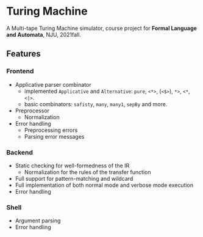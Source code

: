 # Turing Machine
A Multi-tape Turing Machine simulator, course project for **Formal Language and Automata**, NJU, 2021fall.

## Features
### Frontend
- Applicative parser combinator
  - implemented `Applicative` and `Alternative`: `pure`, `<*>`, (`<$>`), `*>`, `<*`, `<|>`.
  - basic combinators: `safisty`, `many`, `many1`, `sepBy` and more.
- Preprocessor
  - Normalization
- Error handling 
  - Preprocessing errors
  - Parsing error messages

### Backend
- Static checking for well-formedness of the IR
  - Normalization for the rules of the transfer function
- Full support for pattern-matching and wildcard
- Full implementation of both normal mode and verbose mode execution
- Error handling

### Shell
- Argument parsing
- Error handling

